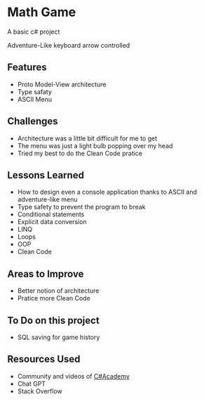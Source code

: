 <h1>Math Game</h1>
<p>A basic c# project</p>
<p>Adventure-Like keyboard arrow controlled</p>
<h2>Features</h2>
<ul>
<li>Proto Model-View architecture</li>
<li>Type safaty</li>
<li>ASCII Menu</li>
</ul>
<h2>Challenges</h2>
<ul>
  <li>Architecture was a little bit difficult for me to get</li>
  <li>The menu was just a light bulb popping over my head </li>
  <li>Tried my best to do the Clean Code pratice</li>
</ul>
<h2>Lessons Learned</h2>
<ul>
  <li>How to design even a console application thanks to ASCII and adventure-like menu</li>
  <li>Type safety to prevent the program to break</li>
  <li>Conditional statements</li>
  <li>Explicit data conversion</li>
  <li>LINQ</li>
  <li>Loops</li>
  <li>OOP</li>
  <li>Clean Code</li>
</ul>
<h2>Areas to Improve</h2>
<ul>
  <li>Better notion of architecture</li>
  <li>Pratice more Clean Code</li>
</ul>
<h2>To Do on this project</h2>
<ul>
  <li>SQL saving for game history</li>
</ul>
<h2>Resources Used</h2>
<ul>
  <li>Community and videos of <a href="https://github.com/TheCSharpAcademy">C#Academy</a> </li>
  <li>Chat GPT</li>
  <li>Stack Overflow</li>
</ul>
